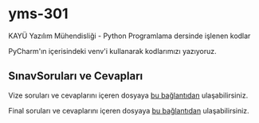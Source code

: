# yms-301
KAYÜ Yazılım Mühendisliği - Python Programlama dersinde işlenen kodlar

PyCharm'ın içerisindeki venv'i kullanarak kodlarımızı yazıyoruz.

## SınavSoruları ve Cevapları
Vize soruları ve cevaplarını içeren dosyaya [bu bağlantıdan](https://github.com/furkandlkdr/yms-301/blob/main/python-vize.md) ulaşabilirsiniz.

Final soruları ve cevaplarını içeren dosyaya [bu bağlantıdan](https://github.com/furkandlkdr/yms-301/blob/main/python-final.md) ulaşabilirsiniz.
